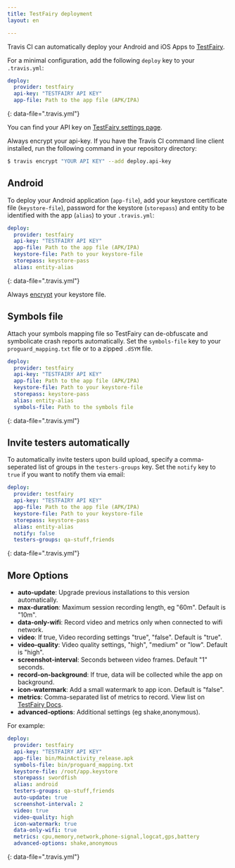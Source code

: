 ```yaml
---
title: TestFairy deployment
layout: en

---
```


Travis CI can automatically deploy your Android and iOS Apps to [TestFairy](https://www.testfairy.com/).

For a minimal configuration, add the following `deploy` key to your `.travis.yml`:

```yaml
deploy:
  provider: testfairy
  api-key: "TESTFAIRY API KEY"
  app-file: Path to the app file (APK/IPA)
```
{: data-file=".travis.yml"}

You can find your API key on [TestFairy settings page](https://app.testfairy.com/settings/).

Always encrypt your api-key. If you have the Travis CI command line client installed, run the following command in your repository directory:

```bash
$ travis encrypt "YOUR API KEY" --add deploy.api-key
```

## Android

To deploy your Android application (`app-file`), add your keystore certificate file (`keystore-file`), password for the keystore (`storepass`)  and entity to be identified with the app (`alias`) to your `.travis.yml`:

```yaml
deploy:
  provider: testfairy
  api-key: "TESTFAIRY API KEY"
  app-file: Path to the app file (APK/IPA)
  keystore-file: Path to your keystore-file
  storepass: keystore-pass
  alias: entity-alias
```
{: data-file=".travis.yml"}

Always [encrypt](http://docs.travis-ci.com/user/encrypting-files/) your keystore file.

## Symbols file

Attach your symbols mapping file so TestFairy can de-obfuscate and symbolicate crash reports automatically. Set the `symbols-file` key to your `proguard_mapping.txt` file or to a zipped `.dSYM` file.

```yaml
deploy:
  provider: testfairy
  api-key: "TESTFAIRY API KEY"
  app-file: Path to the app file (APK/IPA)
  keystore-file: Path to your keystore-file
  storepass: keystore-pass
  alias: entity-alias
  symbols-file: Path to the symbols file
```
{: data-file=".travis.yml"}

## Invite testers automatically

To automatically invite testers upon build upload, specify a comma-seperated list of groups in the `testers-groups` key. Set the `notify` key to `true` if you want to notify them via email:

```yaml
deploy:
  provider: testfairy
  api-key: "TESTFAIRY API KEY"
  app-file: Path to the app file (APK/IPA)
  keystore-file: Path to your keystore-file
  storepass: keystore-pass
  alias: entity-alias
  notify: false
  testers-groups: qa-stuff,friends
```
{: data-file=".travis.yml"}

## More Options

- **auto-update**: Upgrade previous installations to this version automatically.
- **max-duration**: Maximum session recording length, eg "60m". Default is "10m".
- **data-only-wifi**: Record video and metrics only when connected to wifi network.
- **video**: If true, Video recording settings "true", "false". Default is "true".
- **video-quality**: Video quality settings, "high", "medium" or "low". Default is "high".
- **screenshot-interval**: Seconds between video frames. Default "1" seconds.
- **record-on-background**: If true, data will be collected while the app on background.
- **icon-watermark**: Add a small watermark to app icon. Default is "false".
- **metrics**: Comma-separated list of metrics to record. View list on [TestFairy Docs](https://docs.testfairy.com/API/Upload_API.html).
- **advanced-options**: Additional settings (eg shake,anonymous).

For example:

```yaml
deploy:
  provider: testfairy
  api-key: "TESTFAIRY API KEY"
  app-file: bin/MainActivity_release.apk
  symbols-file: bin/proguard_mapping.txt
  keystore-file: /root/app.keystore
  storepass: swordfish
  alias: android
  testers-groups: qa-stuff,friends
  auto-update: true
  screenshot-interval: 2
  video: true
  video-quality: high
  icon-watermark: true
  data-only-wifi: true
  metrics: cpu,memory,network,phone-signal,logcat,gps,battery
  advanced-options: shake,anonymous
```
{: data-file=".travis.yml"}
